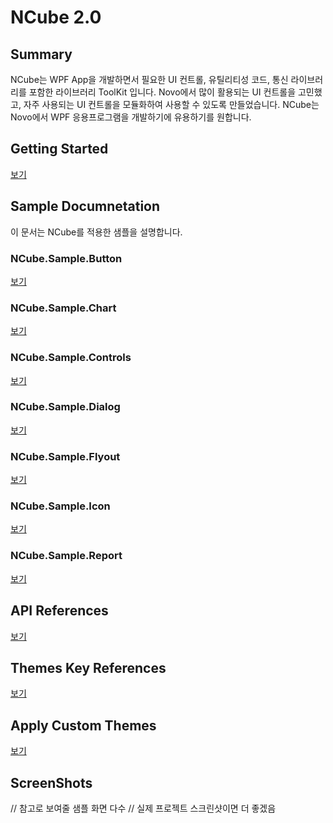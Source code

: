 # NCube 2.0

## Summary

NCube는 WPF App을 개발하면서 필요한 UI 컨트롤, 유틸리티성 코드, 통신 라이브러리를 포함한 라이브러리 ToolKit 입니다. Novo에서 많이 활용되는 UI 컨트롤을 고민했고, 자주 사용되는 UI 컨트롤을 모듈화하여 사용할 수 있도록 만들었습니다. NCube는 Novo에서 WPF 응용프로그램을 개발하기에 유용하기를 원합니다.


## Getting Started
[보기](GettingStarted/README.md)


## Sample Documnetation

이 문서는 NCube를 적용한 샘플을 설명합니다.

### NCube.Sample.Button
[보기](Sample/Button.md)
### NCube.Sample.Chart
[보기](Sample/Chart.md)
### NCube.Sample.Controls
[보기](Sample/Controls.md)
### NCube.Sample.Dialog
[보기](Sample/Dialog.md)
### NCube.Sample.Flyout
[보기](Sample/Flyout.md)
### NCube.Sample.Icon
[보기](Sample/Icon.md)
### NCube.Sample.Report
[보기](Sample/Report.md)


## API References
[보기](APIReference/README.md)


## Themes Key References
[보기](ThemeApiReferences/README.md)


## Apply Custom Themes
[보기](ApplyThemeMethod/README.md)


## ScreenShots
// 참고로 보여줄 샘플 화면 다수
// 실제 프로젝트 스크린샷이면 더 좋겠음